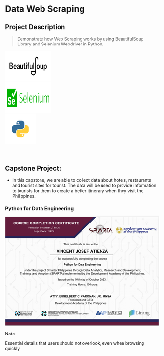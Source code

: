# Data Web Scraping

## Project Description
> Demonstrate how Web Scraping works by using BeautifulSoup Library and Selenium Webdriver in Python.
<div class="image-container">
  <img src="asset/img/course-1212-bs.jpg" width="150" height="100" />
</div>

<div class="image-container">
  <img src="asset/img/Selenium.jpeg" width="150" height="100" />
</div>

<div class="image-container">
  <img src="asset/img/python-programming-language.png" width="100" height="100" />
</div>

<br>
<br>

## **Capstone Project:**
+ In this capstone, we are able to collect data about hotels, restaurants and tourist sites for tourist.  The data will be used to provide information to tourists for them to create a better itinerary when they visit the Philippines.
  
### Python for Data Engineering
<div class="image-container">
<img src="asset/img/Data%20Engineering%20Cert.PNG" />
</div>

> [!NOTE]  
> Essential details that users should not overlook, even when browsing quickly.

